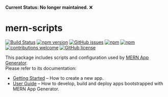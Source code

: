 **Current Status: No longer maintained.** ❌

# mern-scripts

[![Build Status](https://travis-ci.org/shahzaibkhalid/mern-scripts.svg?branch=master)](https://travis-ci.org/shahzaibkhalid/mern-scripts)
[![npm version](https://badge.fury.io/js/mern-scripts.svg)](https://www.npmjs.com/package/mern-scripts)
[![GitHub issues](https://img.shields.io/github/issues/shahzaibkhalid/mern-scripts.svg)](https://github.com/shahzaibkhalid/mern-scripts/issues)
[![npm](https://img.shields.io/npm/dm/mern-scripts.svg)](https://www.npmjs.com/package/mern-scripts)
[![npm](https://img.shields.io/npm/dt/mern-scripts.svg)](https://www.npmjs.com/package/mern-scripts)
[![contributions welcome](https://img.shields.io/badge/contributions-welcome-brightgreen.svg?style=flat)](mailto:me@shahzaibkhalid.com)
[![GitHub license](https://img.shields.io/github/license/shahzaibkhalid/mern-scripts.svg)](https://github.com/shahzaibkhalid/mern-scripts/blob/master/LICENSE)

This package includes scripts and configuration used by [MERN App Generator](https://github.com/shahzaibkhalid/mern-app-generator).<br>
Please refer to its documentation:

* [Getting Started](https://github.com/shahzaibkhalid/mern-app-generator/blob/master/README.md#getting-started) – How to create a new app.
* [User Guide](https://github.com/shahzaibkhalid/mern-app-generator/blob/master/README.md) – How to develop, build and deploy apps bootstrapped with MERN App Generator.
